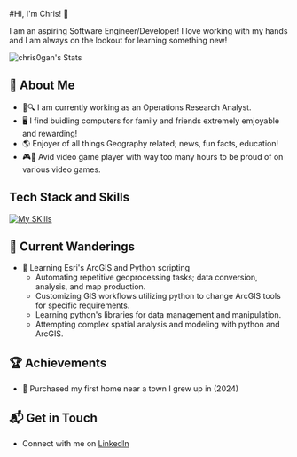 #Hi, I'm Chris! 👋

I am an aspiring Software Engineer/Developer! I love working with my hands and I am always on the lookout for learning something new!

![chris0gan's Stats](https://github-readme-stats.vercel.app/api?username=chris0gan&theme=vue-dark&show_icons=true&hide_border=true&count_private=true)

## 🚀 About Me

- 📄🔍 I am currently working as an Operations Research Analyst.
- 🖥️ I find buidling computers for family and friends extremely emjoyable and rewarding!
- 🌎 Enjoyer of all things Geography related; news, fun facts, education!
- 🎮🎲 Avid video game player with way too many hours to be proud of on various video games.

## Tech Stack and Skills
[![My SKills](https://skillicons.dev/icons?i=js,py,html,css,r,java,linux,react,svelte,vscode,guthub,gitlab,docker)](https://skillicons.dev)

## 🐣 Current Wanderings

- 🚀 Learning Esri's ArcGIS and Python scripting 
  - Automating repetitive geoprocessing tasks; data conversion, analysis, and map production.
  - Customizing GIS workflows utilizing python to change ArcGIS tools for specific requirements.
  - Learning python's libraries for data management and manipulation. 
  - Attempting complex spatial analysis and modeling with python and ArcGIS.

## 🏆 Achievements

- 🌟 Purchased my first home near a town I grew up in (2024)

## 📬 Get in Touch

- Connect with me on [LinkedIn](https://www.linkedin.com/in/christopher-ogan/)

<!--
**chris0gan/chris0gan** is a ✨ _special_ ✨ repository because its `README.md` (this file) appears on your GitHub profile.

Here are some ideas to get you started:

- 🔭 I’m currently working on ...
- 🌱 I’m currently learning ...
- 👯 I’m looking to collaborate on ...
- 🤔 I’m looking for help with ...
- 💬 Ask me about ...
- 📫 How to reach me: ...
- 😄 Pronouns: ...
- ⚡ Fun fact: ...
-->
